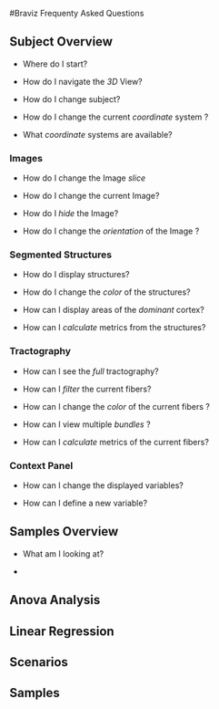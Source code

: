 

#Braviz Frequenty Asked Questions

## Subject Overview

* Where do I start?

* How do I navigate the *3D* View?

* How do I change subject?

* How do I change the current *coordinate* system ?

* What *coordinate* systems are available?

### Images

* How do I change the Image *slice*

* How do I change the current Image?

* How do I *hide* the Image?

* How do I change the *orientation* of the Image ?

### Segmented Structures

* How do I display structures?

* How do I change the *color* of the structures?

* How can I display areas of the *dominant* cortex?

* How can I *calculate* metrics from the structures?

### Tractography

* How can I see the *full* tractography?

* How can I *filter* the current fibers?

* How can I change the *color* of the current fibers ?

* How can I view multiple *bundles* ?

* How can I *calculate* metrics of the current fibers?

### Context Panel

* How can I change the displayed variables?

* How can I define a new variable?

## Samples Overview

* What am I looking at?

*

## Anova Analysis

## Linear Regression

## Scenarios

## Samples

